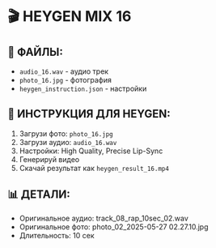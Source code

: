 # 🎬 HEYGEN MIX 16

## 📁 ФАЙЛЫ:
- `audio_16.wav` - аудио трек
- `photo_16.jpg` - фотография
- `heygen_instruction.json` - настройки

## 🚀 ИНСТРУКЦИЯ ДЛЯ HEYGEN:
1. Загрузи фото: `photo_16.jpg`
2. Загрузи аудио: `audio_16.wav`
3. Настройки: High Quality, Precise Lip-Sync
4. Генерируй видео
5. Скачай результат как `heygen_result_16.mp4`

## 📊 ДЕТАЛИ:
- Оригинальное аудио: track_08_rap_10sec_02.wav
- Оригинальное фото: photo_02_2025-05-27 02.27.10.jpg
- Длительность: 10 сек

